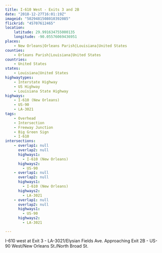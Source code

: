 ```yaml
---
title: I-610 West - Exits 3 and 2B
date: "2018-12-27T16:01:19Z"
imageid: "5029481508010392085"
flickrid: "45707612465"
location:
    latitude: 29.991634755000135
    longitude: -90.05576069436951
places:
    - New Orleans|Orleans Parish|Louisiana|United States
counties:
    - Orleans Parish|Louisiana|United States
countries:
    - United States
states:
    - Louisiana|United States
highwaytypes:
    - Interstate Highway
    - US Highway
    - Louisiana State Highway
highways:
    - I-610 (New Orleans)
    - US-90
    - LA-3021
tags:
    - Overhead
    - Intersection
    - Freeway Junction
    - Big Green Sign
    - I-610
intersections:
    - overlap1: null
      overlap2: null
      highways1:
        - I-610 (New Orleans)
      highways2:
        - US-90
    - overlap1: null
      overlap2: null
      highways1:
        - I-610 (New Orleans)
      highways2:
        - LA-3021
    - overlap1: null
      overlap2: null
      highways1:
        - US-90
      highways2:
        - LA-3021

---
```

I-610 west at Exit 3 - LA-3021/Elysian Fields Ave.  Approaching Exit 2B - US-90 West/New Orleans St./North Broad St.